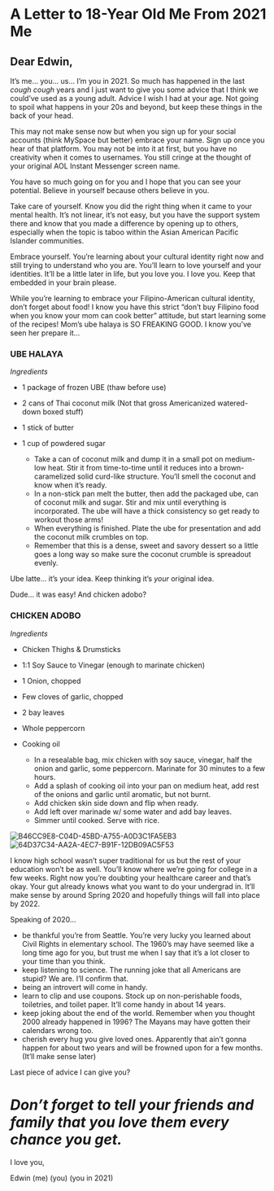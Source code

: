 # A Letter to 18-Year Old Me From 2021 Me

## Dear Edwin,

It’s me… you… us… I’m you in 2021. So much has happened in the last *cough cough* years and I just want to give you some advice that I think we could’ve used as a young adult. Advice I wish I had at your age. Not going to spoil what happens in your 20s and beyond, but keep these things in the back of your head.

This may not make sense now but when you sign up for your social accounts (think MySpace but better) embrace your name. Sign up once you hear of that platform. You may not be into it at first, but you have no creativity when it comes to usernames. You still cringe at the thought of your original AOL Instant Messenger screen name. 

You have so much going on for you and I hope that you can see your potential. Believe in yourself because others believe in you. 

Take care of yourself. Know you did the right thing when it came to your mental health. It’s not linear, it’s not easy, but you have the support system there and know that you made a difference by opening up to others, especially when the topic is taboo within the Asian American Pacific Islander communities. 

Embrace yourself. You’re learning about your cultural identity right now and still trying to understand who you are. You’ll learn to love yourself and your identities. It’ll be a little later in life, but you love you. I love you. Keep that embedded in your brain please.

While you’re learning to embrace your Filipino-American cultural identity, don’t forget about food! I know you have this strict “don’t buy Filipino food when you know your mom can cook better” attitude, but start learning some of the recipes! Mom’s ube halaya is SO FREAKING GOOD. I know you’ve seen her prepare it…

### UBE HALAYA
_Ingredients_
- 1 package of frozen UBE (thaw before use)
- 2 cans of Thai coconut milk (Not that gross Americanized watered-down boxed stuff) 
- 1 stick of butter
- 1 cup of powdered sugar
  
  - Take a can of coconut milk and dump it in a small pot on medium-low heat. Stir it from time-to-time until it reduces into a brown-caramelized solid curd-like structure. You’ll smell the coconut and know when it’s ready.
  - In a non-stick pan melt the butter, then add the packaged ube, can of coconut milk and sugar. Stir and mix until everything is incorporated. The ube will have a thick consistency so get ready to workout those arms!
  - When everything is finished. Plate the ube for presentation and add the coconut milk crumbles on top.
  - Remember that this is a dense, sweet and savory dessert so a little goes a long way so make sure the coconut crumble is spreadout evenly.

Ube latte… it’s your idea. Keep thinking it’s _your_ original idea.

Dude… it was easy! And chicken adobo?

### CHICKEN ADOBO
_Ingredients_
- Chicken Thighs & Drumsticks
- 1:1 Soy Sauce to Vinegar (enough to marinate chicken)
- 1 Onion, chopped
- Few cloves of garlic, chopped
- 2 bay leaves
- Whole peppercorn
- Cooking oil

  - In a resealable bag, mix chicken with soy sauce, vinegar, half the onion and garlic, some peppercorn. Marinate for 30 minutes to a few hours.
  - Add a splash of cooking oil into your pan on medium heat, add rest of the onions and garlic until aromatic, but not burnt. 
  - Add chicken skin side down and flip when ready. 
  - Add left over marinade w/ some water and add bay leaves. 
  - Simmer until cooked. Serve with rice.

![B46CC9E8-C04D-45BD-A755-A0D3C1FA5EB3](https://user-images.githubusercontent.com/94502929/146104210-47f35182-e3ae-4f1c-968b-061d5d204b95.JPG)
![64D37C34-AA2A-4EC7-B91F-12DB09AC5F53](https://user-images.githubusercontent.com/94502929/146104263-75f9c6da-8d79-425a-b561-5ebf446d7696.jpg)

I know high school wasn’t super traditional for us but the rest of your education won’t be as well. You’ll know where we’re going for college in a few weeks. Right now you’re doubting your healthcare career and that’s okay. Your gut already knows what you want to do your undergrad in. It’ll make sense by around Spring 2020 and hopefully things will fall into place by 2022.

Speaking of 2020…
- be thankful you’re from Seattle. You’re very lucky you learned about Civil Rights in elementary school. The 1960’s may have seemed like a long time ago for you, but trust me when I say that it’s a lot closer to your time than you think.
- keep listening to science. The running joke that all Americans are stupid? We are. I’ll confirm that.
- being an introvert will come in handy.
- learn to clip and use coupons. Stock up on non-perishable foods, toiletries, and toilet paper. It’ll come handy in about 14 years.
- keep joking about the end of the world. Remember when you thought 2000 already happened in 1996? The Mayans may have gotten their calendars wrong too.
- cherish every hug you give loved ones. Apparently that ain’t gonna happen for about two years and will be frowned upon for a few months. (It’ll make sense later)

Last piece of advice I can give you? 
# ***Don’t forget to tell your friends and family that you love them every chance you get.***

I love you,

Edwin (me) (you) (you in 2021)
